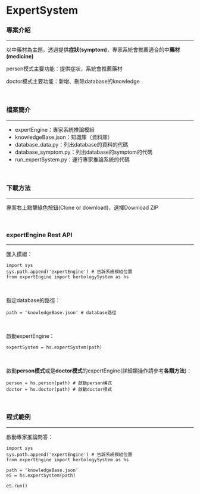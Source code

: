# ExpertSystem

### 專案介紹
- - -
<p>以中藥材為主題，透過提供<strong>症狀(symptom)</strong>，專家系統會推薦適合的中<strong>藥材(medicine)</strong></p>
<p>person模式主要功能：提供症狀，系統會推薦藥材</p>
<p>doctor模式主要功能：新增、刪除database的knowledge</p>
<br />
  
### 檔案簡介
- - -
- expertEngine：專家系統推論模組
- knowledgeBase.json：知識庫（資料庫）
- database_data.py：列出database的資料的代碼
- database_symptom.py：列出database的symptom的代碼
- run_expertSystem.py：運行專家推論系統的代碼
<br />

### 下載方法
- - -
<p>專案右上點擊綠色按鈕(Clone or download)，選擇Download ZIP<p>
<br/>

### expertEngine Rest API
- - -
匯入模組：
<pre><code>import sys
sys.path.append('expertEngine') # 告訴系統模組位置
from expertEngine import herbologySystem as hs
</code></pre>
<br/>

指定database的路徑：
<pre><code>path = 'knowledgeBase.json' # database路徑
</code></pre>
<br/>

啟動expertEngine：
<pre><code>expertSystem = hs.expertSystem(path)
</code></pre>
<br/>

啟動<strong>person模式</strong>或是<strong>doctor模式</strong>的expertEngine(詳細類操作請參考<strong>各類方法</strong>)：
<pre><code>person = hs.person(path) # 啟動person模式
doctor = hs.doctor(path) # 啟動doctor模式
</code></pre>
<br/>

### 程式範例
- - -
啟動專家推論問答：
<pre><code>import sys
sys.path.append('expertEngine') # 告訴系統模組位置
from expertEngine import herbologySystem as hs

path = 'knowledgeBase.json'
eS = hs.expertSystem(path)

eS.run()
</code></pre>
<br/>

